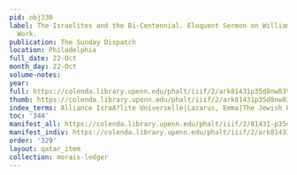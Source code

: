 ```yaml
---
pid: obj330
label: The Israelites and the Bi-Centennial. Eloquent Sermon on William Penn and his
  Work.
publication: The Sunday Dispatch
location: Philadelphia
full_date: 22-Oct
month_day: 22-Oct
volume-notes:
year:
full: https://colenda.library.upenn.edu/phalt/iiif/2/ark81431p35d8nw83%2FSHA256E-s7349237--de0f689c26f3f3cf5a68da73990c27667dba989ee6f122ed0e5f9ad86c2096d3.jpeg/full/3500,/0/default.jpg
thumb: https://colenda.library.upenn.edu/phalt/iiif/2/ark81431p35d8nw83%2FSHA256E-s7349237--de0f689c26f3f3cf5a68da73990c27667dba989ee6f122ed0e5f9ad86c2096d3.jpeg/full/!200,200/0/default.jpg
index_terms: Alliance IsraA?lite Universelle|Lazarus, Emma|The Jewish Problem
toc: '344'
manifest_all: https://colenda.library.upenn.edu/phalt/iiif/2/81431-p35d8nw83/manifest
manifest_indiv: https://colenda.library.upenn.edu/phalt/iiif/2/ark81431p35d8nw83%2FSHA256E-s7349237--de0f689c26f3f3cf5a68da73990c27667dba989ee6f122ed0e5f9ad86c2096d3.jpeg
order: '329'
layout: qatar_item
collection: morais-ledger
---
```

